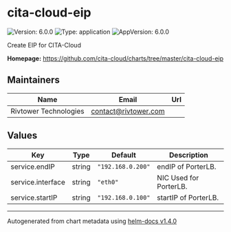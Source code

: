 # cita-cloud-eip

![Version: 6.0.0](https://img.shields.io/badge/Version-6.0.0-informational?style=flat-square) ![Type: application](https://img.shields.io/badge/Type-application-informational?style=flat-square) ![AppVersion: 6.0.0](https://img.shields.io/badge/AppVersion-6.0.0-informational?style=flat-square)

Create EIP for CITA-Cloud

**Homepage:** <https://github.com/cita-cloud/charts/tree/master/cita-cloud-eip>

## Maintainers

| Name | Email | Url |
| ---- | ------ | --- |
| Rivtower Technologies | contact@rivtower.com |  |

## Values

| Key | Type | Default | Description |
|-----|------|---------|-------------|
| service.endIP | string | `"192.168.0.200"` | endIP of PorterLB. |
| service.interface | string | `"eth0"` | NIC Used for PorterLB. |
| service.startIP | string | `"192.168.0.100"` | startIP of PorterLB. |

----------------------------------------------
Autogenerated from chart metadata using [helm-docs v1.4.0](https://github.com/norwoodj/helm-docs/releases/v1.4.0)
